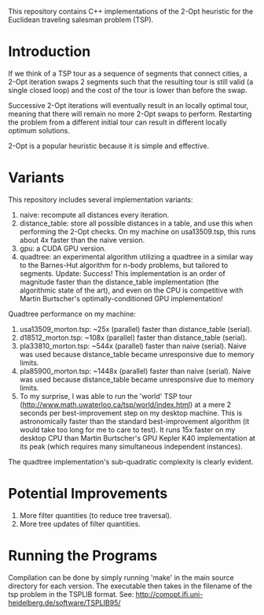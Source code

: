 This repository contains C++ implementations of the 2-Opt heuristic for the 
Euclidean traveling salesman problem (TSP).

# Introduction

If we think of a TSP tour as a sequence of segments that connect cities, a 
2-Opt iteration swaps 2 segments such that the resulting tour is still valid 
(a single closed loop) and the cost of the tour is lower than before the swap.

Successive 2-Opt iterations will eventually result in an locally optimal tour, 
meaning that there will remain no more 2-Opt swaps to perform. Restarting the 
problem from a different initial tour can result in different locally optimum 
solutions.
 
2-Opt is a popular heuristic because it is simple and effective.

# Variants

This repository includes several implementation variants:

1. naive: recompute all distances every iteration.  
2. distance_table: store all possible distances in a table, and use this when 
  performing the 2-Opt checks. On my machine on usa13509.tsp, this runs about 
  4x faster than the naive version.  
3. gpu: a CUDA GPU version.  
4. quadtree: an experimental algorithm utilizing a quadtree in a similar way to 
  the Barnes-Hut algorithm for n-body problems, but tailored to segments. 
  Update: Success! This implementation is an order of magnitude faster than 
  the distance_table implementation (the algorithmic state of the art), and 
  even on the CPU is competitive with Martin Burtscher's optimally-conditioned 
  GPU implementation!  

Quadtree performance on my machine:

1. usa13509_morton.tsp: ~25x (parallel) faster than distance_table (serial).  
2. d18512_morton.tsp: ~108x (parallel) faster than distance_table (serial).  
3. pla33810_morton.tsp: ~544x (parallel) faster than naive (serial). Naive was 
  used because distance_table became unresponsive due to memory limits.  
4. pla85900_morton.tsp: ~1448x (parallel) faster than naive (serial). Naive was 
  used because distance_table became unresponsive due to memory limits.  
5. To my surprise, I was able to run the 'world' TSP tour 
  (http://www.math.uwaterloo.ca/tsp/world/index.html) at a mere 2 seconds per 
  best-improvement step on my desktop machine. This is astronomically faster 
  than the standard best-improvement algorithm (it would take too long for me 
  to care to test). It runs 15x faster on my desktop CPU than Martin 
  Burtscher's GPU Kepler K40 implementation at its peak (which requires many 
  simultaneous independent instances).

The quadtree implementation's sub-quadratic complexity is clearly evident.  

# Potential Improvements 

1. More filter quantities (to reduce tree traversal).
2. More tree updates of filter quantities.

# Running the Programs

Compilation can be done by simply running 'make' in the main source directory 
for each version. The executable then takes in the filename of the tsp problem 
in the TSPLIB format. See: 
http://comopt.ifi.uni-heidelberg.de/software/TSPLIB95/